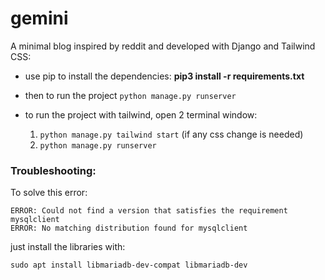 # gemini

A minimal blog inspired by reddit and developed with Django and Tailwind CSS:

- use pip to install the dependencies: **pip3 install -r requirements.txt**

- then to run the project `python manage.py runserver`

- to run the project with tailwind, open 2 terminal window: 
    1. `python manage.py tailwind start` (if any css change is needed)
    2. `python manage.py runserver`
  
### Troubleshooting:

To solve this error:

`ERROR: Could not find a version that satisfies the requirement mysqlclient` \
`ERROR: No matching distribution found for mysqlclient`

just install the libraries with:

`sudo apt install libmariadb-dev-compat libmariadb-dev`

